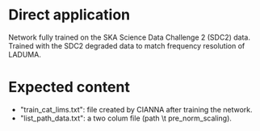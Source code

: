 # Direct application

Network fully trained on the SKA Science Data Challenge 2 (SDC2) data.  
Trained with the SDC2 degraded data to match frequency resolution of LADUMA.

# Expected content

* "train_cat_lims.txt": file created by CIANNA after training the network.
* "list_path_data.txt": a two colum file (path \t pre_norm_scaling). 
